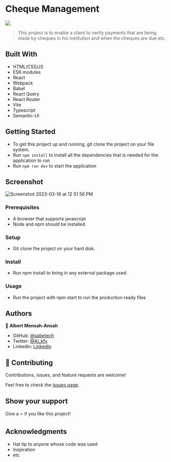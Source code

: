 # Cheque Management 
![](https://img.shields.io/badge/Sabetech-developer-brightgreen)

> This project is to enable a client to verify payments that are being made by cheques in his institution and when the cheques are due etc.

## Built With

- HTML/CSS/JS
- ES6 modules
- React
- Webpack
- Babel
- React Query
- React Router
- Vite
- Typescript
- Semantic-UI

## Getting Started

- To get this project up and running, git clone the project on your file system.
- Run `npm install` to install all the dependencies that is needed for the application to run
- Run `npm run dev` to start the application

## Screenshot

![Screenshot 2023-03-16 at 12 51 56 PM](https://user-images.githubusercontent.com/4713955/225622678-e2859585-0dd7-46a0-9e5d-afee84b53093.png)

### Prerequisites
- A browser that supports javascript
- Node and npm should be installed

### Setup

- Git clone the project on your hard disk.

### Install

- Run npm install to bring in any external package used.

### Usage

- Run the project with npm start to run the production ready files

## Authors

👤 **Albert Mensah-Ansah**

- GitHub: [@sabetech](https://github.com/sabetech)
- Twitter: [@Al_kfx](https://twitter.com/Al_kfx)
- LinkedIn: [LinkedIn](https://linkedin.com/in/Albertkma)

## 🤝 Contributing

Contributions, issues, and feature requests are welcome!

Feel free to check the [issues page](../../issues/).

## Show your support

Give a ⭐️ if you like this project!

## Acknowledgments

- Hat tip to anyone whose code was used
- Inspiration
- etc
